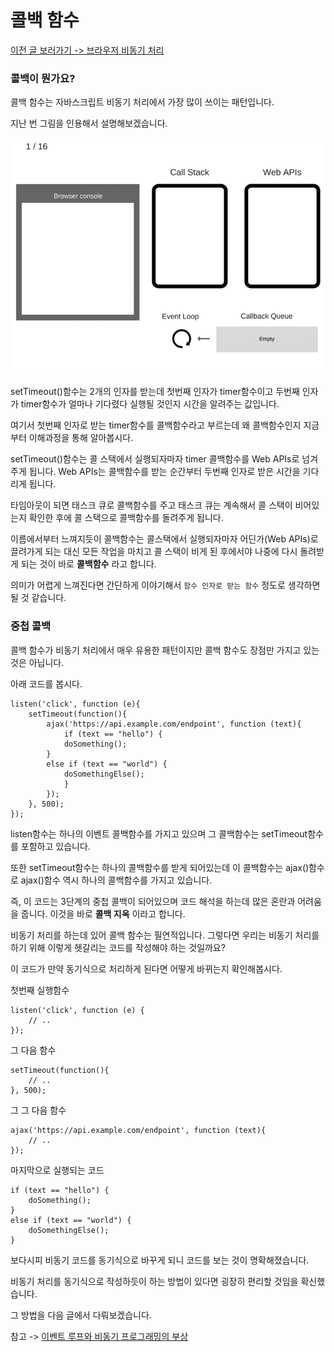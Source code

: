 # 콜백 함수

[이전 글 보러가기 -> 브라우저 비동기 처리](./Asynchronous.md)

### 콜백이 뭔가요?

콜백 함수는 자바스크립트 비동기 처리에서 가장 많이 쓰이는 패턴입니다.<br>

지난 번 그림을 인용해서 설명해보겠습니다.<br>

![Frontend 05](../../../Image/frontend-05.gif)

setTimeout()함수는 2개의 인자를 받는데 첫번째 인자가 timer함수이고 두번째 인자가 timer함수가 얼마나 기다렸다 실행될 것인지 시간을 알려주는 값입니다.<br>

여기서 첫번째 인자로 받는 timer함수를 콜백함수라고 부르는데 왜 콜백함수인지 지금부터 이해과정을 통해 알아봅시다.<br>

setTimeout()함수는 콜 스택에서 실행되자마자 timer 콜백함수를 Web APIs로 넘겨주게 됩니다. Web APIs는 콜백함수를 받는 순간부터 두번째 인자로 받은 시간을 기다리게 됩니다.<br>

타임아웃이 되면 태스크 큐로 콜백함수를 주고 태스크 큐는 계속해서 콜 스택이 비어있는지 확인한 후에 콜 스택으로 콜백함수를 돌려주게 됩니다.<br>

이름에서부터 느껴지듯이 콜백함수는 콜스택에서 실행되자마자 어딘가(Web APIs)로 끌려가게 되는 대신 모든 작업을 마치고 콜 스택이 비게 된 후에서야 나중에 다시 돌려받게 되는 것이 바로 **콜백함수** 라고 합니다.<br>

의미가 어렵게 느껴진다면 간단하게 이야기해서 `함수 인자로 받는 함수` 정도로 생각하면 될 것 같습니다.<br>

### 중첩 콜백

콜백 함수가 비동기 처리에서 매우 유용한 패턴이지만 콜백 함수도 장점만 가지고 있는 것은 아닙니다.<br>

아래 코드를 봅시다.<br>

```
listen('click', function (e){
    setTimeout(function(){
        ajax('https://api.example.com/endpoint', function (text){
            if (text == "hello") {
	        doSomething();
	    }
	    else if (text == "world") {
	        doSomethingElse();
            }
        });
    }, 500);
});
```

listen함수는 하나의 이벤트 콜백함수를 가지고 있으며 그 콜백함수는 setTimeout함수를 포함하고 있습니다.<br>

또한 setTimeout함수는 하나의 콜백함수를 받게 되어있는데 이 콜백함수는 ajax()함수로 ajax()함수 역시 하나의 콜백함수를 가지고 있습니다.<br>

즉, 이 코드는 3단계의 중첩 콜백이 되어있으며 코드 해석을 하는데 많은 혼란과 어려움을 줍니다. 이것을 바로 **콜백 지옥** 이라고 합니다.<br>

비동기 처리를 하는데 있어 콜백 함수는 필연적입니다. 그렇다면 우리는 비동기 처리를 하기 위해 이렇게 헷갈리는 코드를 작성해야 하는 것일까요?<br>

이 코드가 만약 동기식으로 처리하게 된다면 어떻게 바뀌는지 확인해봅시다.<br>

첫번째 실행함수<br>

```
listen('click', function (e) {
	// ..
});
```

그 다음 함수<br>

```
setTimeout(function(){
    // ..
}, 500);
```

그 그 다음 함수<br>

```
ajax('https://api.example.com/endpoint', function (text){
    // ..
});
```

마지막으로 실행되는 코드<br>

```
if (text == "hello") {
    doSomething();
}
else if (text == "world") {
    doSomethingElse();
}
```

보다시피 비동기 코드를 동기식으로 바꾸게 되니 코드를 보는 것이 명확해졌습니다.<br>

비동기 처리를 동기식으로 작성하듯이 하는 방법이 있다면 굉장히 편리할 것임을 확신했습니다.<br>

그 방법을 다음 글에서 다뤄보겠습니다.<br>

참고 -> [이벤트 루프와 비동기 프로그래밍의 부상](https://engineering.huiseoul.com/%EC%9E%90%EB%B0%94%EC%8A%A4%ED%81%AC%EB%A6%BD%ED%8A%B8%EB%8A%94-%EC%96%B4%EB%96%BB%EA%B2%8C-%EC%9E%91%EB%8F%99%ED%95%98%EB%8A%94%EA%B0%80-%EC%9D%B4%EB%B2%A4%ED%8A%B8-%EB%A3%A8%ED%94%84%EC%99%80-%EB%B9%84%EB%8F%99%EA%B8%B0-%ED%94%84%EB%A1%9C%EA%B7%B8%EB%9E%98%EB%B0%8D%EC%9D%98-%EB%B6%80%EC%83%81-async-await%EC%9D%84-%EC%9D%B4%EC%9A%A9%ED%95%9C-%EC%BD%94%EB%94%A9-%ED%8C%81-%EB%8B%A4%EC%84%AF-%EA%B0%80%EC%A7%80-df65ffb4e7e)<br>
